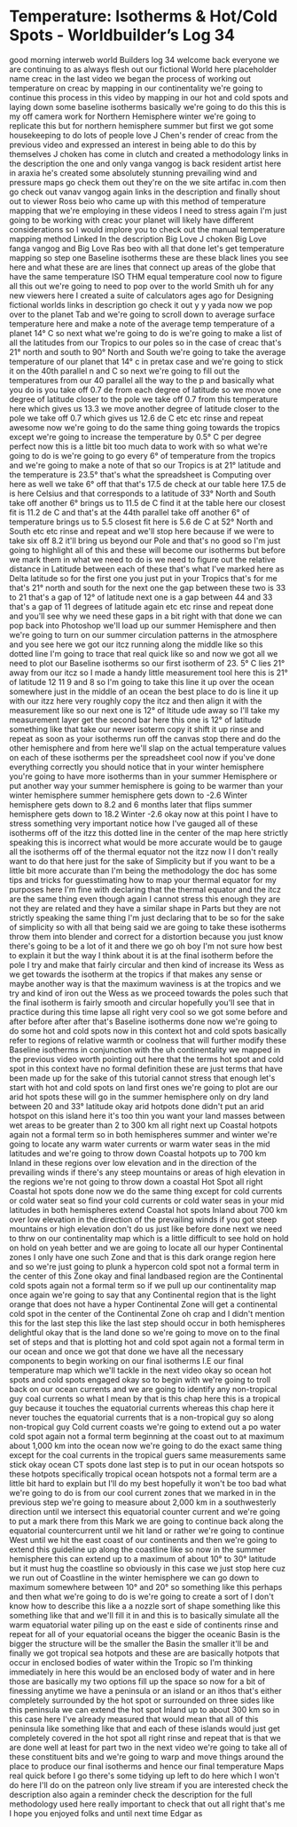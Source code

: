 # Temperature: Isotherms & Hot/Cold Spots - Worldbuilder’s Log 34

good morning interweb world Builders log
34 welcome back everyone we are
continuing to as always flesh out our
fictional World here placeholder name
creac in the last video we began the
process of working out temperature on
creac by mapping in our continentality
we're going to continue this process in
this video by mapping in our hot and
cold spots and laying down some baseline
isotherms basically we're going to do
this this is my off camera work for
Northern Hemisphere winter we're going
to replicate this but for northern
hemisphere summer but first we got some
housekeeping to do lots of people love J
Chen's render of creac from the previous
video and expressed an interest in being
able to do this by themselves J choken
has come in clutch and created a
methodology links in the description the
one and only vanga vangog is back
resident artist here in araxia he's
created some absolutely stunning
prevailing wind and pressure maps go
check them out they're on the we site
artifac in.com then go check out vanav
vangog again links in the description
and finally shout out to viewer Ross
beio who came up with this method of
temperature mapping that we're employing
in these videos I need to stress again
I'm just going to be working with creac
your planet will likely have different
considerations so I would implore you to
check out the manual temperature mapping
method Linked In the description Big
Love J choken Big Love fanga vangog and
Big Love Ras beo with all that done
let's get temperature mapping so step
one Baseline isotherms these are these
black lines you see here and what these
are are lines that connect up areas of
the globe that have the same temperature
ISO THM equal temperature cool now to
figure all this out we're going to need
to pop over to the world Smith uh for
any new viewers here I created a suite
of calculators ages ago for Designing
fictional worlds links in description go
check it out y y yada now we pop over to
the planet Tab and we're going to scroll
down to average surface temperature here
and make a note of the average temp
temperature of a planet 14° C so next
what we're going to do is we're going to
make a list of all the latitudes from
our Tropics to our poles so in the case
of creac that's 21° north and south to
90° North and South we're going to take
the average temperature of our planet
that 14° c in pretax case and we're
going to stick it on the 40th parallel n
and C so next we're going to fill out
the temperatures from our 40 parallel
all the way to the p and basically what
you do is you take off 0.7 de from each
degree of latitude so we move one degree
of latitude closer to the pole we take
off 0.7 from this temperature here which
gives us 13.3 we move another degree of
latitude closer to the pole we take off
0.7 which gives us 12.6 de C etc etc
rinse and
repeat awesome now we're going to do the
same thing going towards the tropics
except we're going to increase the
temperature by 0.5° C per degree
perfect now this is a little bit too
much data to work with so what we're
going to do is we're going to go every
6° of temperature from the tropics and
we're going to make a note of that so
our Tropics is at 21° latitude and the
temperature is 23.5° that's what the
spreadsheet is Computing over here as
well we take 6° off that that's 17.5 de
check at our table here 17.5 de is here
Celsius and that corresponds to a
latitude of 33° North and South take off
another 6° brings us to 11.5 de C find
it at the table here our closest fit is
11.2 de C and that's at the 44th
parallel take off another 6° of
temperature brings us to 5.5 closest fit
here is 5.6 de C at 52° North and South
etc etc rinse and
repeat and we'll stop here because if we
were to take six off 8.2 it'll bring us
beyond our Pole and that's no good so
I'm just going to highlight all of this
and these will become our isotherms but
before we mark them in what we need to
do is we need to figure out the relative
distance in Latitude between each of
these that's what I've marked here as
Delta latitude so for the first one you
just put in your Tropics that's for me
that's 21° north and south for the next
one the gap between these two is 33 to
21 that's a gap of 12° of latitude next
one is a gap between 44 and 33 that's a
gap of 11 degrees of latitude again etc
etc rinse and repeat done and you'll see
why we need these gaps in a bit right
with that done we can pop back into
Photoshop we'll load up our summer
Hemisphere and then we're going to turn
on our summer circulation patterns in
the atmosphere and you see here we got
our itcz running along the middle like
so this dotted line I'm going to trace
that real quick like so and now we got
all we need to plot our Baseline
isotherms so our first isotherm of 23.
5° C lies
21° away from our itcz so I made a handy
little measurement tool here this is 21°
of latitude 12 11 9 and 8 so I'm going
to take this line it up over the ocean
somewhere just in the middle of an ocean
the best place to do is line it up with
our itzz here very roughly copy the itcz
and then align it with the
measurement like so our next one is 12°
of ltitude ude away so I'll take my
measurement layer get the second bar
here this one is 12° of latitude
something like that take our newer
isoterm copy it shift it up rinse and
repeat as soon as your isotherms run off
the canvas stop there and do the other
hemisphere
and from here we'll slap on the actual
temperature values on each of these
isotherms per the
spreadsheet cool now if you've done
everything correctly you should notice
that in your winter hemisphere you're
going to have more isotherms than in
your summer Hemisphere or put another
way your summer hemisphere is going to
be warmer than your winter hemisphere
summer hemisphere gets down to
-2.6 Winter hemisphere gets down to 8.2
and 6 months later that flips summer
hemisphere gets down to 18.2 Winter -2.6
okay now at this point I have to stress
something very important notice how I've
gauged all of these isotherms off of the
itzz this dotted line in the center of
the map here strictly speaking this is
incorrect what would be more accurate
would be to gauge all the isotherms off
of the thermal equator not the itzz now
I I don't really want to do that here
just for the sake of Simplicity but if
you want to be a little bit more
accurate than I'm being the methodology
the doc has some tips and tricks for
guesstimating how to map your thermal
equator for my purposes here I'm fine
with declaring that the thermal equator
and the itcz are the same thing even
though again I cannot stress this enough
they are not they are related and they
have a similar shape in Parts but they
are not strictly speaking the same thing
I'm just declaring that to be so for the
sake of simplicity so with all that
being said we are going to take these
isotherms throw them into blender and
correct for a distortion because you
just know there's going to be a lot of
it and there we go oh boy I'm not sure
how best to explain it but the way I
think about it is at the final isotherm
before the pole I try and make that
fairly circular and then kind of
increase its Wess as we get towards the
isotherm at the tropics if that makes
any sense or maybe another way is that
the maximum waviness is at the tropics
and we try and kind of iron out the Wess
as we proceed towards the poles such
that the final isotherm is fairly smooth
and circular hopefully you'll see that
in practice during this time
lapse
all right very cool so we got some
before and after before after after
that's Baseline isotherms done now we're
going to do some hot and cold spots now
in this context hot and cold spots
basically refer to regions of relative
warmth or coolness that will further
modify these Baseline isotherms in
conjunction with the uh continentality
we mapped in the previous video worth
pointing out here that the terms hot
spot and cold spot in this context have
no formal definition these are just
terms that have been made up for the
sake of this tutorial cannot stress that
enough let's start with hot and cold
spots on land first ones we're going to
plot are our arid hot spots these will
go in the summer hemisphere only on dry
land between 20 and 33°
latitude okay arid hotpots done didn't
put an arid hotspot on this island here
it's too thin you want your land masses
between wet areas to be greater than
2 to 300 km all right next up Coastal
hotpots again not a formal term so in
both hemispheres summer and winter we're
going to locate any warm water currents
or warm water seas in the mid latitudes
and we're going to throw down Coastal
hotpots up to 700 km Inland in these
regions over low elevation and in the
direction of the prevailing winds if
there's any steep mountains or areas of
high elevation in the regions we're not
going to throw down a coastal Hot
Spot all right Coastal hot spots done
now we do the same thing except for cold
currents or cold water seat
so find your cold currents or cold water
seas in your mid latitudes in both
hemispheres extend Coastal hot spots
Inland about 700 km over low elevation
in the direction of the prevailing winds
if you got steep mountains or high
elevation don't do us just like
before
done next we need to thrw on our
continentality map which is a little
difficult to see hold on hold on hold on
yeah better and we are going to locate
all our hyper Continental zones I only
have one such Zone and that is this dark
orange region here and so we're just
going to plunk a hypercon cold spot not
a formal term in the center of this
Zone
okay and final landbased region are the
Continental cold spots again not a
formal term so if we pull up our
continentality map once again we're
going to say that any Continental region
that is the light orange that does not
have a hyper Continental Zone will get a
continental cold spot in the center of
the Continental Zone oh crap and I
didn't mention this for the last step
this like the last step should occur in
both hemispheres
delightful okay that is the land done so
we're going to move on to the final set
of steps and that is plotting hot and
cold spot again not a formal term in our
ocean and once we got that done we have
all the necessary components to begin
working on our final isotherms I.E our
final temperature map which we'll tackle
in the next video okay so ocean hot
spots and cold spots engaged okay so to
begin with we're going to troll back on
our ocean currents and we are going to
identify any non-tropical guy coal
currents so what I mean by that is this
chap here this is a tropical guy because
it touches the equatorial currents
whereas this chap here it never touches
the equatorial currents that is a
non-tropical guy so along non-tropical
guy Cold current coasts we're going to
extend out a po water cold spot again
not a formal term beginning at the coast
out to at maximum about 1,000 km into
the
ocean now we're going to do the exact
same thing except for the coal currents
in the tropical guers same measurements
same
stick okay ocean CT spots done last step
is to put in our ocean hotspots so these
hotpots specifically tropical ocean
hotspots not a formal term are a little
bit hard to explain but I'll do my best
hopefully it won't be too bad what we're
going to do is from our cool current
zones that we marked in in the previous
step we're going to measure about 2,000
km in a southwesterly direction until we
intersect this equatorial counter
current and we're going to put a mark
there from this Mark we are going to
continue back along the equatorial
countercurrent until we hit land or
rather we're going to continue West
until we hit the east coast of our
continents and then we're going to
extend this guideline up along the
coastline like so now in the summer
hemisphere this can extend up to a
maximum of about 10° to 30°
latitude but it must hug the coastline
so obviously in this case we just stop
here cuz we run out of Coastline in the
winter hemisphere we can go down to
maximum somewhere between 10° and 20° so
something
like this perhaps and then what we're
going to do is we're going to create a
sort of I don't know how to describe
this like a a nozzle sort of
shape something
like
this something like that and we'll fill
it in and this is to basically simulate
all the warm equatorial water piling up
on the east e side of continents rinse
and repeat for all of your equatorial
oceans the bigger the oceanic Basin is
the bigger the structure will be the
smaller the Basin the smaller it'll
be and finally we got tropical sea
hotpots and these are are basically
hotpots that occur in enclosed bodies of
water within the Tropic so I'm thinking
immediately in here this would be an
enclosed body of water and in here those
are basically my two options fill up the
space so now for a bit of finessing
anytime we have a peninsula or an island
or an ithos that's either completely
surrounded by the hot spot or surrounded
on three sides like this peninsula we
can extend the hot spot Inland up to
about 300 km so in this case here I've
already measured that would mean that
all of this peninsula like something
like that and each of these islands
would just get completely covered in the
hot spot all right rinse and
repeat
that is that we are done well at least
for part two in the next video we're
going to take all of these constituent
bits and we're going to warp and move
things around the place to produce our
final isotherms and hence our final
temperature Maps real quick before I go
there's some tidying up left to do here
which I won't do here I'll do on the
patreon only live stream if you are
interested check the description
also again a reminder check the
description for the full methodology
used here really important to check that
out all right that's me I hope you
enjoyed folks and
until next
time Edgar
as